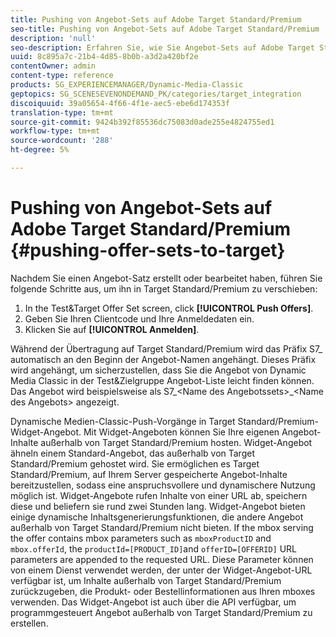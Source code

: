 ```yaml
---
title: Pushing von Angebot-Sets auf Adobe Target Standard/Premium
seo-title: Pushing von Angebot-Sets auf Adobe Target Standard/Premium
description: 'null'
seo-description: Erfahren Sie, wie Sie Angebot-Sets auf Adobe Target Standard/Premium verschieben.
uuid: 8c895a7c-21b4-4d85-8b0b-a3d2a420bf2e
contentOwner: admin
content-type: reference
products: SG_EXPERIENCEMANAGER/Dynamic-Media-Classic
geptopics: SG_SCENESEVENONDEMAND_PK/categories/target_integration
discoiquuid: 39a05654-4f66-4f1e-aec5-ebe6d174353f
translation-type: tm+mt
source-git-commit: 9424b392f85536dc75083d0ade255e4824755ed1
workflow-type: tm+mt
source-wordcount: '288'
ht-degree: 5%

---
```



# Pushing von Angebot-Sets auf Adobe Target Standard/Premium {#pushing-offer-sets-to-target}

Nachdem Sie einen Angebot-Satz erstellt oder bearbeitet haben, führen Sie folgende Schritte aus, um ihn in Target Standard/Premium zu verschieben:

1. In the Test&amp;Target Offer Set screen, click **[!UICONTROL Push Offers]**.
1. Geben Sie Ihren Clientcode und Ihre Anmeldedaten ein.
1. Klicken Sie auf **[!UICONTROL Anmelden]**.

Während der Übertragung auf Target Standard/Premium wird das Präfix S7_ automatisch an den Beginn der Angebot-Namen angehängt. Dieses Präfix wird angehängt, um sicherzustellen, dass Sie die Angebot von Dynamic Media Classic in der Test&amp;Zielgruppe Angebot-Liste leicht finden können. Das Angebot wird beispielsweise als S7_&lt;Name des Angebotssets>_&lt;Name des Angebots> angezeigt.

Dynamische Medien-Classic-Push-Vorgänge in Target Standard/Premium-Widget-Angebot. Mit Widget-Angeboten können Sie Ihre eigenen Angebot-Inhalte außerhalb von Target Standard/Premium hosten. Widget-Angebot ähneln einem Standard-Angebot, das außerhalb von Target Standard/Premium gehostet wird. Sie ermöglichen es Target Standard/Premium, auf Ihrem Server gespeicherte Angebot-Inhalte bereitzustellen, sodass eine anspruchsvollere und dynamischere Nutzung möglich ist. Widget-Angebote rufen Inhalte von einer URL ab, speichern diese und beliefern sie rund zwei Stunden lang. Widget-Angebot bieten einige dynamische Inhaltsgenerierungsfunktionen, die andere Angebot außerhalb von Target Standard/Premium nicht bieten. If the mbox serving the offer contains mbox parameters such as `mboxProductID` and `mbox.offerId`, the `productId=[PRODUCT_ID]`and `offerID=[OFFERID]` URL parameters are appended to the requested URL. Diese Parameter können von einem Dienst verwendet werden, der unter der Widget-Angebot-URL verfügbar ist, um Inhalte außerhalb von Target Standard/Premium zurückzugeben, die Produkt- oder Bestellinformationen aus Ihren mboxes verwenden. Das Widget-Angebot ist auch über die API verfügbar, um programmgesteuert Angebot außerhalb von Target Standard/Premium zu erstellen.
